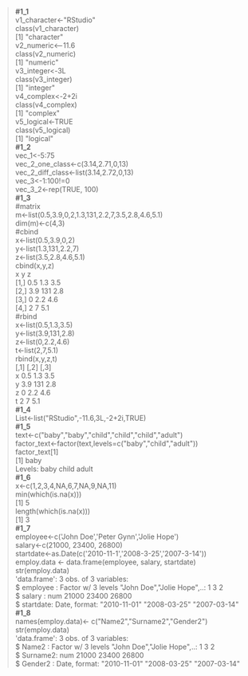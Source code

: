 > **#1_1**  
> v1_character<-"RStudio"  
> class(v1_character)  
[1] "character"  
> v2_numeric<--11.6  
> class(v2_numeric)  
[1] "numeric"  
> v3_integer<-3L  
> class(v3_integer)  
[1] "integer"  
> v4_complex<-2+2i  
> class(v4_complex)  
[1] "complex"  
> v5_logical<-TRUE  
> class(v5_logical)  
[1] "logical"  
> **#1_2**  
> vec_1<-5:75  
> vec_2_one_class<-c(3.14,2.71,0,13)  
> vec_2_diff_class<-list(3.14,2.72,0,13)  
> vec_3<-1:100!=0  
> vec_3_2<-rep(TRUE, 100)  
> **#1_3**  
> #matrix  
> m<-list(0.5,3.9,0,2,1.3,131,2.2,7,3.5,2.8,4.6,5.1)  
> dim(m)<-c(4,3)  
> #cbind  
> x<-list(0.5,3.9,0,2)  
> y<-list(1.3,131,2.2,7)  
> z<-list(3.5,2.8,4.6,5.1)  
> cbind(x,y,z)  
     x   y   z  
[1,] 0.5 1.3 3.5  
[2,] 3.9 131 2.8  
[3,] 0   2.2 4.6  
[4,] 2   7   5.1  
> #rbind  
> x<-list(0.5,1.3,3.5)  
> y<-list(3.9,131,2.8)  
> z<-list(0,2.2,4.6)  
> t<-list(2,7,5.1)  
> rbind(x,y,z,t)  
  [,1] [,2] [,3]  
x 0.5  1.3  3.5  
y 3.9  131  2.8  
z 0    2.2  4.6  
t 2    7    5.1  
> **#1_4**  
> List<-list("RStudio",-11.6,3L,-2+2i,TRUE)  
> **#1_5**  
> text<-c("baby","baby","child","child","child","adult")  
> factor_text<-factor(text,levels=c("baby","child","adult"))  
> factor_text[1]  
[1] baby  
Levels: baby child adult  
> **#1_6**  
> x<-c(1,2,3,4,NA,6,7,NA,9,NA,11)  
> min(which(is.na(x)))  
[1] 5  
> length(which(is.na(x)))  
[1] 3  
> **#1_7**  
> employee<-c('John Doe','Peter Gynn','Jolie Hope')  
> salary<-c(21000, 23400, 26800)  
> startdate<-as.Date(c('2010-11-1','2008-3-25','2007-3-14'))  
> employ.data <- data.frame(employee, salary, startdate)  
> str(employ.data)  
'data.frame':	3 obs. of  3 variables:  
 $ employee : Factor w/ 3 levels "John Doe","Jolie Hope",..: 1 3 2  
 $ salary   : num  21000 23400 26800  
 $ startdate: Date, format: "2010-11-01" "2008-03-25" "2007-03-14"  
> **#1_8**  
> names(employ.data)<- c("Name2","Surname2","Gender2")  
> str(employ.data)  
'data.frame':	3 obs. of  3 variables:  
 $ Name2   : Factor w/ 3 levels "John Doe","Jolie Hope",..: 1 3 2  
 $ Surname2: num  21000 23400 26800  
 $ Gender2 : Date, format: "2010-11-01" "2008-03-25" "2007-03-14"  
